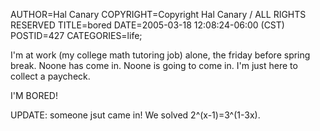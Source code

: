 AUTHOR=Hal Canary
COPYRIGHT=Copyright Hal Canary / ALL RIGHTS RESERVED
TITLE=bored
DATE=2005-03-18 12:08:24-06:00 (CST)
POSTID=427
CATEGORIES=life;

I'm at work (my college math tutoring job) alone, the friday before spring break. Noone has come in. Noone is going to come in. I'm just here to collect a paycheck.

I'M BORED!

UPDATE: someone jsut came in! We solved 2^(x-1)=3^(1-3x).
